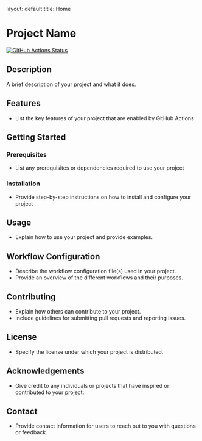 layout: default
title: Home

# Project Name

[![GitHub Actions Status](https://github.com/ibraheem15/{repository}/workflows/{workflow_name}/badge.svg)](https://github.com/ibraheem15/{repository}/actions)

## Description

A brief description of your project and what it does.

## Features

- List the key features of your project that are enabled by GitHub Actions

## Getting Started

### Prerequisites

- List any prerequisites or dependencies required to use your project

### Installation

- Provide step-by-step instructions on how to install and configure your project

## Usage

- Explain how to use your project and provide examples.

## Workflow Configuration

- Describe the workflow configuration file(s) used in your project.
- Provide an overview of the different workflows and their purposes.

## Contributing

- Explain how others can contribute to your project.
- Include guidelines for submitting pull requests and reporting issues.

## License

- Specify the license under which your project is distributed.

## Acknowledgements

- Give credit to any individuals or projects that have inspired or contributed to your project.

## Contact

- Provide contact information for users to reach out to you with questions or feedback.
